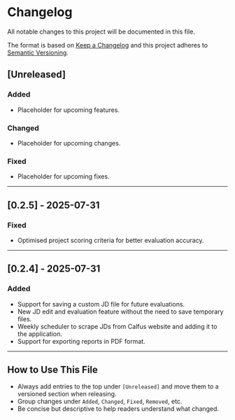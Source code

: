 # Changelog

All notable changes to this project will be documented in this file.

The format is based on [Keep a Changelog](https://keepachangelog.com/en/1.0.0/)
and this project adheres to [Semantic Versioning](https://semver.org/).

## [Unreleased]
### Added
- Placeholder for upcoming features.

### Changed
- Placeholder for upcoming changes.

### Fixed
- Placeholder for upcoming fixes.

---


## [0.2.5] - 2025-07-31
### Fixed
- Optimised project scoring criteria for better evaluation accuracy.


---

## [0.2.4] - 2025-07-31
### Added
- Support for saving a custom JD file for future evaluations.
- New JD edit and evaluation feature without the need to save temporary files.
- Weekly scheduler to scrape JDs from Calfus website and adding it to the application.
- Support for exporting reports in PDF format.

---

## How to Use This File

- Always add entries to the top under `[Unreleased]` and move them to a versioned section when releasing.
- Group changes under `Added`, `Changed`, `Fixed`, `Removed`, etc.
- Be concise but descriptive to help readers understand what changed.
